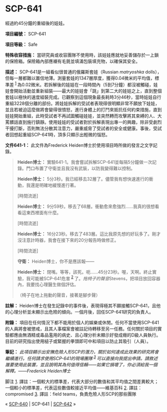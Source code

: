 # SCP-641
                        




經過約45分鐘的重組後的娃娃。



**項目編號：** SCP-641

**項目等級：** Safe

**特殊收容措施：** 當研究員或收容團隊不使用時，該娃娃應就地妥善儲存於一上鎖的保險箱。保險箱內部應襯有毛氈並填滿包裝填充物，以確保其安全。

**描述：** SCP-641是一組看似很普通的俄羅斯套娃（Russian *matryoshka*  dolls），但每一層都難以置信地薄。測量套娃的1347層厚度，獲得0.04微米的平均值，標準差<sup class='footnoteref'>
 <a shape='rect' class='footnoteref' id='footnoteref-1' href='javascript:;' onclick='WIKIDOT.page.utils.scrollToReference(&apos;footnote-1&apos;)'>1</a>
</sup>為0.02微米。若拆解後的娃娃在一段時間內（5到7分鐘）都沒被觸碰，娃娃會開始活動並重新組裝——最大的娃娃會「跳」到第二大的娃娃之上，直到整個套娃以極快的速度組裝完成。已觀察到這個現象最長耗時3分46秒，當時娃娃自行重組3228個分離的部份。將娃娃拆解的受試者表現得很明顯非常不願放下娃娃，並且若被迫這麼做將會變得很憤怒，進行身體上的打鬥來抵抗任何約束措施，直到娃娃開始重組，此時受試者不再試圖觸碰娃娃，並突然轉而攻擊將其束縛的人、大罵髒話直到施行鎮靜。使用娃娃的受試者對於拆解表現出專一的興趣，除非受劇烈干擾打斷，否則無法分散其注意力，嚴重威脅了受試者的安全或健康。事後，受試者回想起重組SCP-641時，頂多只顯示出輕微的惱怒。

**文件641-1：** 此文件為Frederick Heiden博士於使用項目時所做的發言之文字記錄。


> **Heiden博士：** 實驗641-1。我會嘗試拆解SCP-641並每隔5分鐘做一次記錄。門口布置了守衛並且我沒有武裝，以防我變得難以控制。
> 
> **Heiden博士：** 5分3秒。我已經移去32層了。儘管我有想快速進行的衝動，我還是明確地緩慢進行著。
> 
> [時間流逝]
> 
> **Heiden博士：** 9分59秒。移去了68層。衝動愈來愈強烈……我真的很想看看這東西裡面有什麼。
> 
> [時間流逝]
> 
> **Heiden博士：** 16分23秒。移去了483層。這比我原先想的好玩多了。剛才沒注意計時器，我會在接下來的20分報告時做修正。
> 
> [時間流逝]
> 
> **守衛：** Heiden博士，你不是應該報——
> 
> **Heiden博士：** 閉嘴。等等，該死。呃……45分23秒。喔，天啊。終止實驗，我可能被SCP-641危害<sup class='footnoteref'>
 <a shape='rect' class='footnoteref' id='footnoteref-2' href='javascript:;' onclick='WIKIDOT.page.utils.scrollToReference(&apos;footnote-2&apos;)'>2</a>
</sup>了。*拖椅子的聲音*Stevens，把項目放回容器內，我要找心理醫生做個評估。
> 
> （椅子在地上拖動的聲音，接著是腳步聲）
> 

**註解：** Heiden博士在發生記錄中的事件後，表現得極其不願接觸SCP-641，且他的心理分析並未顯示出危險的傾向。一個月後，回任SCP-641研究的負責人。

**附錄：** 項目在任何情況下都不能用於個人的娛樂或休閒。任何不當使用SCP-641的人員將會被懲戒，且其人事檔案會被註記待轉移至另一任務。任何關於項目的實驗都應由無酒精或毒品濫用的病史、且心理分析未顯示好發成癮的D級人員執行。目前的研究指出使用槌子或緊握的拳頭即可中和項目以防止其吸引（人員）。

**筆記：** *此項目顯示出安撫危險人形SCP的潛力，關於如何達成此效果的研究將會繼續進行。任何請求使用SCP-641的現場團隊<sup class='footnoteref'>
 <a shape='rect' class='footnoteref' id='footnoteref-3' href='javascript:;' onclick='WIKIDOT.page.utils.scrollToReference(&apos;footnote-3&apos;)'>3</a>
</sup>可以直接向我提出申請。請敘述誰要使用此裝置，並且說明其為何值得信賴——如果它損壞了，你必須給我一個解釋。——Frederick Heiden博士* 


脚注
<a shape='rect' href='javascript:;' onclick='WIKIDOT.page.utils.scrollToReference(&apos;footnoteref-1&apos;)'>1</a>. 譯註：一個較大的標準差，代表大部分的數值和其平均值之間差異較大；一個較小的標準差，代表這些數值較接近平均值——維基百科
<a shape='rect' href='javascript:;' onclick='WIKIDOT.page.utils.scrollToReference(&apos;footnoteref-2&apos;)'>2</a>. 譯註：compromised
<a shape='rect' href='javascript:;' onclick='WIKIDOT.page.utils.scrollToReference(&apos;footnoteref-3&apos;)'>3</a>. 譯註：field teams，負責危險人形SCP的那些團隊



« [SCP-640](/scp-640) | SCP-641 | [SCP-642](/scp-642) »





                    